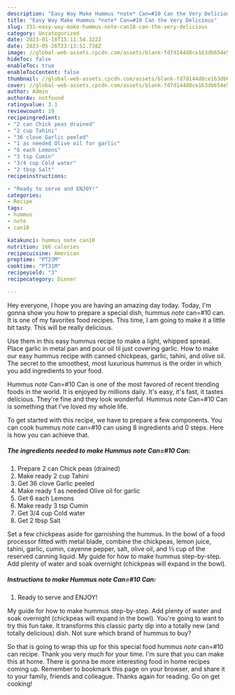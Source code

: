 ```yaml
---
description: "Easy Way Make Hummus *note* Can=#10 Can the Very Delicious"
title: "Easy Way Make Hummus *note* Can=#10 Can the Very Delicious"
slug: 351-easy-way-make-hummus-note-can10-can-the-very-delicious
category: Uncategorized
date: 2023-01-16T15:11:54.322Z
date: 2023-05-26T23:13:51.738Z
image: //global-web-assets.cpcdn.com/assets/blank-fd7d144d8ce163db654e5a02c40b08a2775adb7897d16e4062681dc7e1b2800f.png
hideToc: false
enableToc: true
enableTocContent: false
thumbnail: //global-web-assets.cpcdn.com/assets/blank-fd7d144d8ce163db654e5a02c40b08a2775adb7897d16e4062681dc7e1b2800f.png
cover: //global-web-assets.cpcdn.com/assets/blank-fd7d144d8ce163db654e5a02c40b08a2775adb7897d16e4062681dc7e1b2800f.png
author: Admin
authorAv: notfound
ratingvalue: 3.1
reviewcount: 19
recipeingredient:
- "2 can Chick peas drained"
- "2 cup Tahini"
- "36 clove Garlic peeled"
- "1 as needed Olive oil for garlic"
- "6 each Lemons"
- "3 tsp Cumin"
- "3/4 cup Cold water"
- "2 tbsp Salt"
recipeinstructions:

- "Ready to serve and ENJOY!"
categories:
- Recipe
tags:
- hummus
- note
- can10

katakunci: hummus note can10 
nutrition: 166 calories
recipecuisine: American
preptime: "PT23M"
cooktime: "PT31M"
recipeyield: "3"
recipecategory: Dinner

---
```



Hey everyone, I hope you are having an amazing day today. Today, I'm gonna show you how to prepare a special dish, hummus *note* can=#10 can. It is one of my favorites food recipes. This time, I am going to make it a little bit tasty. This will be really delicious.

Use them in this easy hummus recipe to make a light, whipped spread. Place garlic in metal pan and pour oil til just covering garlic. How to make our easy hummus recipe with canned chickpeas, garlic, tahini, and olive oil. The secret to the smoothest, most luxurious hummus is the order in which you add ingredients to your food.

Hummus *note* Can=#10 Can is one of the most favored of recent trending foods in the world. It is enjoyed by millions daily. It's easy, it's fast, it tastes delicious. They're fine and they look wonderful. Hummus *note* Can=#10 Can is something that I've loved my whole life.


To get started with this recipe, we have to prepare a few components. You can cook hummus *note* can=#10 can using 8 ingredients and 0 steps. Here is how you can achieve that.

<!--inarticleads1-->

##### The ingredients needed to make Hummus *note* Can=#10 Can:

1. Prepare 2 can Chick peas (drained)
1. Make ready 2 cup Tahini
1. Get 36 clove Garlic peeled
1. Make ready 1 as needed Olive oil for garlic
1. Get 6 each Lemons
1. Make ready 3 tsp Cumin
1. Get 3/4 cup Cold water
1. Get 2 tbsp Salt


Set a few chickpeas aside for garnishing the hummus. In the bowl of a food processor fitted with metal blade, combine the chickpeas, lemon juice, tahini, garlic, cumin, cayenne pepper, salt, olive oil, and ⅓ cup of the reserved canning liquid. My guide for how to make hummus step-by-step. Add plenty of water and soak overnight (chickpeas will expand in the bowl). 

<!--inarticleads2-->

##### Instructions to make Hummus *note* Can=#10 Can:


1. Ready to serve and ENJOY!

My guide for how to make hummus step-by-step. Add plenty of water and soak overnight (chickpeas will expand in the bowl). You&#39;re going to want to try this fun take. It transforms this classic party dip into a totally new (and totally delicious) dish. Not sure which brand of hummus to buy? 

So that is going to wrap this up for this special food hummus *note* can=#10 can recipe. Thank you very much for your time. I'm sure that you can make this at home. There is gonna be more interesting food in home recipes coming up. Remember to bookmark this page on your browser, and share it to your family, friends and colleague. Thanks again for reading. Go on get cooking!
